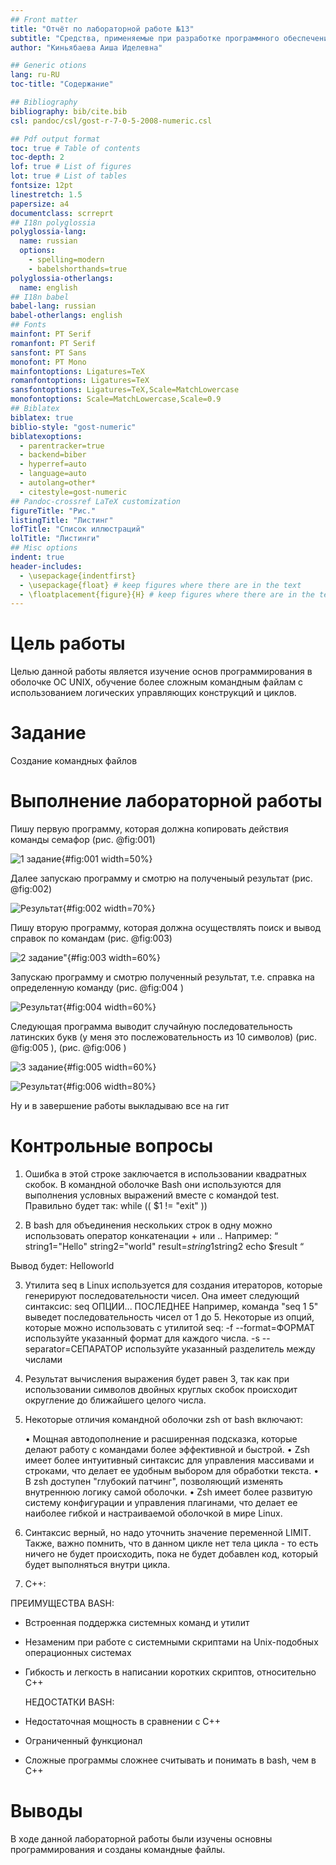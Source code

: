 ```yaml
---
## Front matter
title: "Отчёт по лабораторной работе №13"
subtitle: "Средства, применяемые при разработке программного обеспечения в ОС типа UNIX/Linux"
author: "Киньябаева Аиша Иделевна"

## Generic otions
lang: ru-RU
toc-title: "Содержание"

## Bibliography
bibliography: bib/cite.bib
csl: pandoc/csl/gost-r-7-0-5-2008-numeric.csl

## Pdf output format
toc: true # Table of contents
toc-depth: 2
lof: true # List of figures
lot: true # List of tables
fontsize: 12pt
linestretch: 1.5
papersize: a4
documentclass: scrreprt
## I18n polyglossia
polyglossia-lang:
  name: russian
  options:
	- spelling=modern
	- babelshorthands=true
polyglossia-otherlangs:
  name: english
## I18n babel
babel-lang: russian
babel-otherlangs: english
## Fonts
mainfont: PT Serif
romanfont: PT Serif
sansfont: PT Sans
monofont: PT Mono
mainfontoptions: Ligatures=TeX
romanfontoptions: Ligatures=TeX
sansfontoptions: Ligatures=TeX,Scale=MatchLowercase
monofontoptions: Scale=MatchLowercase,Scale=0.9
## Biblatex
biblatex: true
biblio-style: "gost-numeric"
biblatexoptions:
  - parentracker=true
  - backend=biber
  - hyperref=auto
  - language=auto
  - autolang=other*
  - citestyle=gost-numeric
## Pandoc-crossref LaTeX customization
figureTitle: "Рис."
listingTitle: "Листинг"
lofTitle: "Список иллюстраций"
lolTitle: "Листинги"
## Misc options
indent: true
header-includes:
  - \usepackage{indentfirst}
  - \usepackage{float} # keep figures where there are in the text
  - \floatplacement{figure}{H} # keep figures where there are in the text
---
```


# Цель работы

Целью данной работы является изучение основ программирования в оболочке ОС UNIX, обучение более сложным командным файлам с использованием логических управляющих конструкций и циклов.

# Задание

Создание командных файлов

# Выполнение лабораторной работы

Пишу первую программу, которая должна копировать действия команды семафор (рис. @fig:001)

![1 задание](image/1.png){#fig:001 width=50%}

Далее запускаю программу и смотрю на полученыый результат (рис. @fig:002)

![Результат](image/2.png){#fig:002 width=70%}

Пишу вторую программу, которая должна осуществлять поиск и вывод справок по командам (рис. @fig:003)

![2 задание"](image/3.png){#fig:003 width=60%}

Запускаю программу и смотрю полученный результат, т.е. справка на определенную команду (рис. @fig:004 )

![Результат](image/4.png){#fig:004 width=60%}

Следующая программа выводит случайную последовательность латинских букв (у меня это послежовательность из 10 символов) (рис. @fig:005 ), (рис. @fig:006 )

![3 задание](image/5.png){#fig:005 width=60%}

![Результат](image/6.png){#fig:006 width=80%}

Ну и в завершение работы выкладываю все на гит

# Контрольные вопросы

1. Ошибка в этой строке заключается в использовании квадратных скобок.  В командной оболочке Bash они используются для выполнения условных выражений вместе с командой test. Правильно будет так:
  while (( $1 != "exit" ))

2. В bash для объединения нескольких строк в одну можно использовать оператор конкатенации + или .. Например:
  “
  string1="Hello"
  string2="world"
  result=$string1$string2
  echo $result
  “

  Вывод будет: Helloworld

3. Утилита seq в Linux используется для создания итераторов, которые генерируют последовательности чисел. Она имеет следующий синтаксис:
  seq ОПЦИИ... ПОСЛЕДНЕЕ
  Например, команда "seq 1 5" выведет последовательность чисел от 1 до 5.
  Некоторые из опций, которые можно использовать с утилитой seq:
  -f --format=ФОРМАТ  используйте указанный формат для каждого числа.
  -s --separator=СЕПАРАТОР   используйте указанный разделитель между числами
4. Результат вычисления выражения будет равен 3, так как при использовании символов двойных круглых скобок происходит округление до ближайшего целого числа.

5. Некоторые отличия командной оболочки zsh от bash включают:

    • Мощная автодополнение и расширенная подсказка, которые делают работу с командами более эффективной и быстрой.
    • Zsh имеет более интуитивный синтаксис для управления массивами и строками, что делает ее удобным выбором для обработки текста.
    • В zsh доступен "глубокий патчинг", позволяющий изменять внутреннюю логику самой оболочки.
    • Zsh имеет более развитую систему конфигурации и управления плагинами, что делает ее наиболее гибкой и настраиваемой оболочкой в мире Linux.
6. Синтаксис верный, но надо уточнить значение переменной LIMIT. Также, важно помнить, что в данном цикле нет тела цикла - то есть ничего не будет происходить, пока не будет добавлен код, который будет выполняться внутри цикла.

7. C++:

  ПРЕИМУЩЕСТВА BASH:
- Встроенная поддержка системных команд и утилит
- Незаменим при работе с системными скриптами на Unix-подобных операционных системах
- Гибкость и легкость в написании коротких скриптов, относительно C++

  НЕДОСТАТКИ BASH:
- Недостаточная мощность в сравнении с C++
- Ограниченный функционал
- Сложные программы сложнее считывать и понимать в bash, чем в C++

# Выводы

В ходе данной лабораторной работы были изучены основны программирования и созданы командные файлы.
